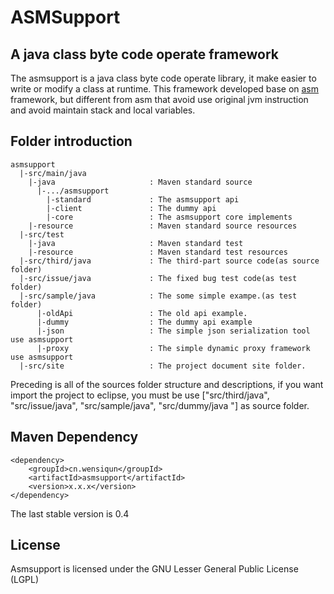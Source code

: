 ASMSupport
===

A java class byte code operate framework
---

The asmsupport is a java class byte code operate library, it make easier to write or modify a class at runtime. This framework developed base on [asm](http://asm.ow2.org/) framework, but different from asm that avoid use original jvm instruction and avoid maintain stack and local variables.

## Folder introduction

    asmsupport
      |-src/main/java          
        |-java                     : Maven standard source
          |-.../asmsupport 
            |-standard             : The asmsupport api 
            |-client               : The dummy api
            |-core                 : The asmsupport core implements
        |-resource                 : Maven standard source resources  
      |-src/test
        |-java                     : Maven standard test
        |-resource                 : Maven standard test resources
      |-src/third/java             : The third-part source code(as source folder)
      |-src/issue/java             : The fixed bug test code(as test folder)
      |-src/sample/java            : The some simple exampe.(as test folder)
          |-oldApi                 : The old api example.
          |-dummy                  : The dummy api example
          |-json                   : The simple json serialization tool use asmsupport
          |-proxy                  : The simple dynamic proxy framework use asmsupport
      |-src/site                   : The project document site folder.

Preceding is all of the sources folder structure and descriptions, if you want import the project to eclipse, you must be use ["src/third/java", "src/issue/java", "src/sample/java", "src/dummy/java "] as source folder. 

## Maven Dependency
    
    <dependency>
        <groupId>cn.wensiqun</groupId>
        <artifactId>asmsupport</artifactId>
        <version>x.x.x</version>
    </dependency>
    
The last stable version is 0.4
    
## License

Asmsupport is licensed under the GNU Lesser General Public License (LGPL)
